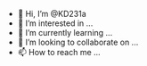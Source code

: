 - 👋 Hi, I’m @KD231a
- 👀 I’m interested in ...
- 🌱 I’m currently learning ...
- 💞️ I’m looking to collaborate on ...
- 📫 How to reach me ...

<!---
KD231a/KD231a is a ✨ special ✨ repository because its `README.md` (this file) appears on your GitHub profile.
You can click the Preview link to take a look at your changes.
--->
